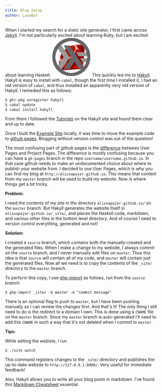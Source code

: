 ```yaml
---
title: Blog Setup
author: LuneBot
---
```


When I started my search for a static site generator, I first came across [Jekyll](https://github.com/jekyll/jekyll). I'm not particularly excited about learning Ruby, but I am excited about learning Haskell.
![HaskellRuby](/images/HaskellRuby.png "HaskellRuby")
This quickly led me to [Hakyll](http://jaspervdj.be/hakyll/). Hakyll is easy to install with `cabal`, though the first time I installed it, I had an old version of `cabal`, and thus installed an apparently very old version of Hakyll. I remedied this as follows: 
```
$ ghc-pkg unregister hakyll
$ cabal update
$ cabal install hakyll
```
From there I followed the [Tutorials](http://jaspervdj.be/hakyll/tutorials.html) on the Hakyll site and found them clear and up to date.

Once I built the [Example Site](http://jaspervdj.be/hakyll/tutorials/01-installation.html#building-the-example-site) locally, it was time to move the example code to [github pages](http://pages.github.com/). Blogging without version control was out of the question!

The most confusing part of github pages is the [difference](https://help.github.com/articles/user-organization-and-project-pages) between User Pages and Project Pages. The difference is mostly confusing because you can have a `gh-pages` branch in the repo `username/username.github.io`. In that case github needs to make an undocumented choice about where to publish your website from. I decided to use User Pages, which is why you can find my blog at `http://alissapajer.github.io`. This means that content from my `master` branch will be used to build my website. Now is where things get a bit tricky.

**Problem:**

I need the contents of my site in the directory `alissapajer.github.io/` on the `master` branch. But Hakyll generates the website itself in `alissapajer.github.io/_site/`, and places the Haskell code, markdown, and various other files in the bottom level directory. And of course I need to version control everything, generated and not!

**Solution:**

I created a `source` branch, which contains both the manually-created and the generated files. When I make a change to my website, I always commit on the `source` branch, and I never manually edit files on `master`. Thus this idea is that `source` will contain all of my code, and `master` will contain just the generated files. Now all we need is to copy the contents of the `_site/` directory to the `master` branch. 

To perform this copy, I use [ghp-import](https://github.com/davisp/ghp-import) as follows, run from the `source` branch:

```
$ ghp-import _site/ -b master -m "commit message"
```
There is an optional flag to push to `master`, but I have been pushing manually so I can review the changes first. And that's it! The only thing I still need to do is the redirect to a domain I own. This is done using a `CNAME` file on the `master` branch. Since my `master` branch is auto-generated I'll need to add this `CNAME` in such a way that it's not deleted when I commit to `master`. 


**Tips:**

While editing the webiste, I run
```
$ ./site watch
```
This command registers changes to the `_site/` directory and publishes the up-to-date website to `http://127.0.0.1:8000/`. Very useful for immediate feedback!

Also, Hakyll allows you to write all your blog posts in markdown. I've found this [Markdown Cheatsheet](https://github.com/adam-p/markdown-here/wiki/Markdown-Cheatsheet) essential.
